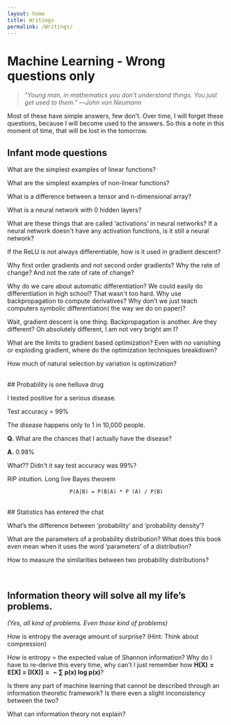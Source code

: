 ```yaml
---
layout: home
title: Writings
permalink: /Writings/
---
```


# Machine Learning - Wrong questions only

> *"Young man, in mathematics you don't understand things. You just get 
> used to them.”*
>                                                        —_John von Neumann_

Most of these have simple answers, few don't. Over time, I will forget these questions, because I will become used to the answers. So this a note in this moment of time, that will be lost in the tomorrow.
<br/>
## Infant mode questions

What are the simplest examples of linear functions?

What are the simplest examples of non-linear functions?

What is a difference between a tensor and n-dimensional array?

What is a neural network with 0 hidden layers?

What are these things that are called  ‘activations’ in neural networks? If a neural network doesn't have any activation functions, is it still a neural network?

If the ReLU is not always differentiable, how is it used in gradient descent? 

Why first order gradients and not second order gradients? Why the rate of change? And not the rate of rate of change? 

Why do we care about automatic differentiation? We could easily do differentiation in high school?  That wasn't too hard. Why use backpropagation to compute derivatives? Why don’t we just teach computers symbolic differentiation( the way we do on paper)?

Wait, gradient descent is one thing. Backpropagation is another. Are they different? Oh absolutely different, I am not very bright am I?

What are the limits to gradient based optimization? Even with no vanishing or exploding gradient, where do the optimization techniques breakdown?

How much of natural selection by variation is optimization?

<br/>
## Probability is one helluva drug

I tested positive for a serious disease. 

Test accuracy = 99% 

The disease happens only to 1 in 10,000 people.

**Q.** What are the chances that I actually have the disease? 

**A.** 0.98%

What?? Didn't it say test accuracy was 99%?

RIP intuition. Long live Bayes theorem

                        P(A|B) = P(B|A) * P (A) / P(B) 

<br/>
## Statistics has entered the chat

What’s the difference between ‘probability’ and ‘probability density’?

What are the parameters of a probability distribution? What does this book even mean when it uses the word ‘parameters’ of a distribution?

How to measure the similarities between two probability distributions?

<br/>

## Information theory will solve all my life’s problems.

*(Yes, all kind of problems. Even those kind of problems)*

How is entropy the average amount of surprise? (Hint: Think about compression)

How is entropy = the expected value of Shannon information? Why do I have to re-derive this every time, why can't I just remember how 
  **H(X) = 𝔼[X] = [I(X)] =  − ∑ p(x) log p(x)**?

Is there any part of machine learning that cannot be described through an information theoretic framework? Is there even a slight inconsistency between the two?

What can information theory not explain?